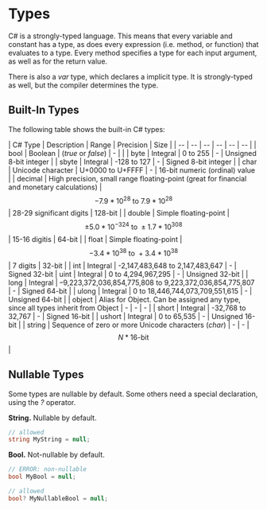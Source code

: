 # Types

C# is a strongly-typed language. This means that every variable and constant has a type, as does every expression (i.e. method, or function) that evaluates to a type. Every method specifies a type for each input argument, as well as for the return value.
  
There is also a *var* type, which declares a implicit type. It is strongly-typed as well, but the compiler determines the type.

## Built-In Types

The following table shows the built-in C# types:

| C# Type | Description | Range | Precision | Size |
| -- | -- | -- | -- | -- | -- |
| bool | Boolean | (*true* or *false*) | - | |
| byte | Integral | 0 to 255 | - | Unsigned 8-bit integer |
| sbyte | Integral | -128 to 127 | - | Signed 8-bit integer |
| char | Unicode character | U+0000 to U+FFFF | - | 16-bit numeric (ordinal) value |
| decimal | High precision, small range floating-point (great for financial and monetary calculations) | $$-7.9 * 10^{28}\ \text{to}\ 7.9 * 10^{28}$$| 28-29 significant digits | 128-bit |
| double | Simple floating-point | $$\pm5.0 * 10^{-324}\ \text{to}\ \pm1.7 * 10^{308}$$ | 15-16 digitis | 64-bit |
| float | Simple floating-point | $$-3.4*10^{38}\ \text{to}\ +3.4*10^{38}$$ | 7 digits | 32-bit |
| int | Integral | -2,147,483,648 to 2,147,483,647 | - | Signed 32-bit
| uint | Integral | 0 to 4,294,967,295 | - | Unsigned 32-bit |
| long | Integral | –9,223,372,036,854,775,808 to 9,223,372,036,854,775,807 | - | Signed 64-bit |
| ulong | Integral | 0 to 18,446,744,073,709,551,615 | - | Unsigned 64-bit |
| object | Alias for Object. Can be assigned any type, since all types inherit from Object | - | - | - |
| short | Integral | -32,768 to 32,767 | - | Signed 16-bit |
| ushort | Integral | 0 to 65,535 | - | Unsigned 16-bit |
| string | Sequence of zero or more Unicode characters (*char*) | - | - | $$N*\text{16-bit}$$ |

## Nullable Types

Some types are nullable by default. Some others need a special declaration, using the *?* operator.

**String.**  Nullable by default.

```csharp
// allowed
string MyString = null;
```

**Bool.** Not-nullable by default.

```csharp
// ERROR: non-nullable
bool MyBool = null;

// allowed
bool? MyNullableBool = null;
```
